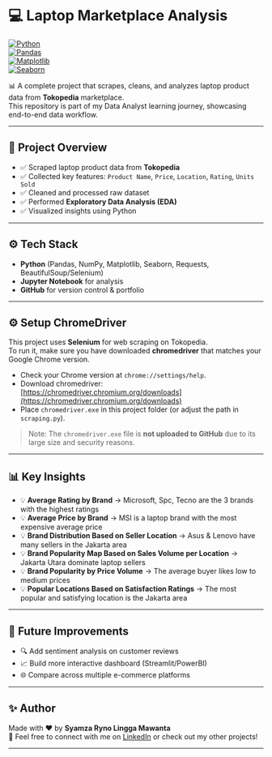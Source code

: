 # 💻 Laptop Marketplace Analysis  

[![Python](https://img.shields.io/badge/Python-3.9+-blue.svg)](https://www.python.org/)  
[![Pandas](https://img.shields.io/badge/Pandas-Data%20Analysis-yellow.svg)](https://pandas.pydata.org/)  
[![Matplotlib](https://img.shields.io/badge/Matplotlib-Visualization-green.svg)](https://matplotlib.org/)  
[![Seaborn](https://img.shields.io/badge/Seaborn-EDA-orange.svg)](https://seaborn.pydata.org/)  

📊 A complete project that scrapes, cleans, and analyzes laptop product data from **Tokopedia** marketplace.  
This repository is part of my Data Analyst learning journey, showcasing end-to-end data workflow.  

---

## 📌 Project Overview  
- ✅ Scraped laptop product data from **Tokopedia**  
- ✅ Collected key features: `Product Name`, `Price`, `Location`, `Rating`, `Units Sold`  
- ✅ Cleaned and processed raw dataset  
- ✅ Performed **Exploratory Data Analysis (EDA)**  
- ✅ Visualized insights using Python  

---

## ⚙️ Tech Stack  
- **Python** (Pandas, NumPy, Matplotlib, Seaborn, Requests, BeautifulSoup/Selenium)  
- **Jupyter Notebook** for analysis  
- **GitHub** for version control & portfolio  

---

## ⚙️ Setup ChromeDriver

This project uses **Selenium** for web scraping on Tokopedia.  
To run it, make sure you have downloaded **chromedriver** that matches your Google Chrome version.

- Check your Chrome version at `chrome://settings/help`.
- Download chromedriver: [https://chromedriver.chromium.org/downloads](https://chromedriver.chromium.org/downloads)
- Place `chromedriver.exe` in this project folder (or adjust the path in `scraping.py`).

> Note: The `chromedriver.exe` file is **not uploaded to GitHub** due to its large size and security reasons.

---

## 📊 Key Insights  
- 💡 **Average Rating by Brand** → Microsoft, Spc, Tecno are the 3 brands with the highest ratings
- 💡 **Average Price by Brand** → MSI is a laptop brand with the most expensive average price
- 💡 **Brand Distribution Based on Seller Location** → Asus & Lenovo have many sellers in the Jakarta area
- 💡 **Brand Popularity Map Based on Sales Volume per Location** → Jakarta Utara dominate laptop sellers  
- 💡 **Brand Popularity by Price Volume** → The average buyer likes low to medium prices
- 💡 **Popular Locations Based on Satisfaction Ratings** → The most popular and satisfying location is the Jakarta area

---

## 🚀 Future Improvements  
- 🔍 Add sentiment analysis on customer reviews  
- 📈 Build  more interactive dashboard (Streamlit/PowerBI)  
- 🌐 Compare across multiple e-commerce platforms  

---

## ✨ Author  
Made with ❤️ by **Syamza Ryno Lingga Mawanta**  
📩 Feel free to connect with me on [LinkedIn](https://www.linkedin.com/in/rynolingga/) or check out my other projects!  

---
